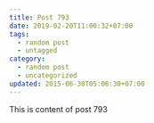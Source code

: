 ```yaml
---
title: Post 793
date: 2019-02-20T11:00:32+07:00
tags:
  - random post
  - untagged
category:
  - random post
  - uncategorized
updated: 2015-06-30T05:06:30+07:00
---
```

This is content of post 793